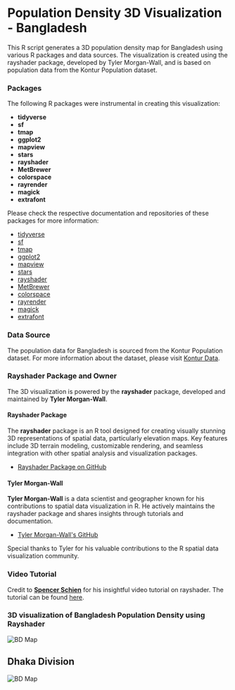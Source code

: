 # Population Density 3D Visualization - Bangladesh

This R script generates a 3D population density map for Bangladesh using various R packages and data sources. The visualization is created using the rayshader package, developed by Tyler Morgan-Wall, and is based on population data from the Kontur Population dataset.

### Packages

The following R packages were instrumental in creating this visualization:

- **tidyverse**
- **sf**
- **tmap**
- **ggplot2**
- **mapview**
- **stars**
- **rayshader**
- **MetBrewer**
- **colorspace**
- **rayrender**
- **magick**
- **extrafont**

Please check the respective documentation and repositories of these packages for more information:

- [tidyverse](https://github.com/tidyverse/tidyverse)
- [sf](https://r-spatial.github.io/sf/)
- [tmap](https://cran.r-project.org/web/packages/tmap/index.html)
- [ggplot2](https://ggplot2.tidyverse.org/)
- [mapview](https://r-spatial.github.io/mapview/)
- [stars](https://r-spatial.github.io/stars/)
- [rayshader](https://github.com/tylermorganwall/rayshader)
- [MetBrewer](https://cran.r-project.org/web/packages/MetBrewer/index.html)
- [colorspace](https://cran.r-project.org/web/packages/colorspace/index.html)
- [rayrender](https://github.com/tylermorganwall/rayrender)
- [magick](https://cran.r-project.org/web/packages/magick/index.html)
- [extrafont](https://cran.r-project.org/web/packages/extrafont/index.html)

### Data Source

The population data for Bangladesh is sourced from the Kontur Population dataset. For more information about the dataset, please visit [Kontur Data](https://www.kontur.io/).

### Rayshader Package and Owner

The 3D visualization is powered by the **rayshader** package, developed and maintained by **Tyler Morgan-Wall**.

#### Rayshader Package

The **rayshader** package is an R tool designed for creating visually stunning 3D representations of spatial data, particularly elevation maps. Key features include 3D terrain modeling, customizable rendering, and seamless integration with other spatial analysis and visualization packages.

- [Rayshader Package on GitHub](https://github.com/tylermorganwall/rayshader)

#### Tyler Morgan-Wall

**Tyler Morgan-Wall** is a data scientist and geographer known for his contributions to spatial data visualization in R. He actively maintains the rayshader package and shares insights through tutorials and documentation.

- [Tyler Morgan-Wall's GitHub](https://github.com/tylermorganwall)

Special thanks to Tyler for his valuable contributions to the R spatial data visualization community.

### Video Tutorial

Credit to [**Spencer Schien**](https://github.com/Pecners) for his insightful video tutorial on rayshader. The tutorial can be found [here](https://www.youtube.com/watch?v=zgFXVhmKNbU&t=3693s).

### 3D visualization of Bangladesh Population Density using Rayshader

![BD Map](https://github.com/forhad-ds/Bangladesh-Population-Density/blob/master/Plot/final_plot_edited.png)

## Dhaka Division
![BD Map](https://github.com/forhad-ds/Bangladesh-Population-Density/blob/master/Plot/final_plot_edited_dhaka_div.png)
